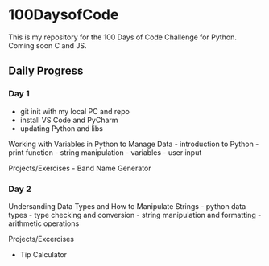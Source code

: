 # 100DaysofCode


This is my repository for the 100 Days of Code Challenge for Python.
Coming soon C and JS.

## Daily Progress

### Day 1
- git init with my local PC and repo
- install VS Code and PyCharm 
- updating Python and libs

Working with Variables in Python to Manage Data
    - introduction to Python
    - print function
    - string manipulation
    - variables
    - user input

Projects/Exercises
    - Band Name Generator

### Day 2

Undersanding Data Types and How to Manipulate Strings
    - python data types
    - type checking and conversion
    - string manipulation and formatting
    - arithmetic operations

Projects/Excercises
 - Tip Calculator
